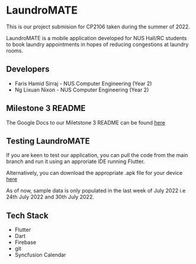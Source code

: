 # LaundroMATE

This is our project submision for CP2106 taken during the summer of 2022.

LaundroMATE is a mobile application developed for NUS Hall/RC students to book laundry appointments in hopes of reducing congestions at laundry rooms.

## Developers

- Faris Hamid Sirraj - NUS Computer Engineering (Year 2)
- Ng Lixuan Nixon    - NUS Computer Engineering (Year 2)

## Milestone 3 README

The Google Docs to our Miletstone 3 README can be found [here](https://docs.google.com/document/d/1bl6aKhpQo_gsQnBGfqgG2hLxFHPuje3ikXiz2TelCY8/edit?usp=sharing)

## Testing LaundroMATE

If you are keen to test our application, you can pull the code from the main branch and run it using an approriate IDE running Flutter.

Alternatively, you can download the appropriate .apk file for your device [here](https://drive.google.com/drive/folders/1Sf0KhrTttBw32EmMQZSjWeoPUxToDaK8?usp=sharing)

As of now, sample data is only populated in the last week of July 2022 i.e 24th July 2022 and 30th July 2022.

## Tech Stack
  - Flutter 
  - Dart
  - Firebase
  - git
  - Syncfusion Calendar